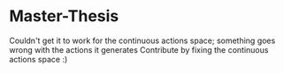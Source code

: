 # Master-Thesis
Couldn't get it to work for the continuous actions space; something goes wrong with the actions it generates
Contribute by fixing the continuous actions space :)
